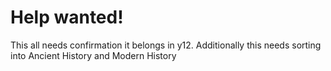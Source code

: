 # Help wanted!
This all needs confirmation it belongs in y12.
Additionally this needs sorting into Ancient History and Modern History
